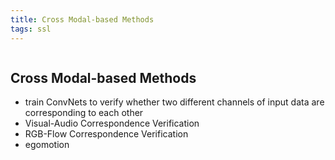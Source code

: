 ```yaml
---
title: Cross Modal-based Methods
tags: ssl
---
```

```toc
```
## Cross Modal-based Methods
- train ConvNets to verify whether two different channels of input data are corresponding to each other 
- Visual-Audio Correspondence Verification 
- RGB-Flow Correspondence Verification 
- egomotion



